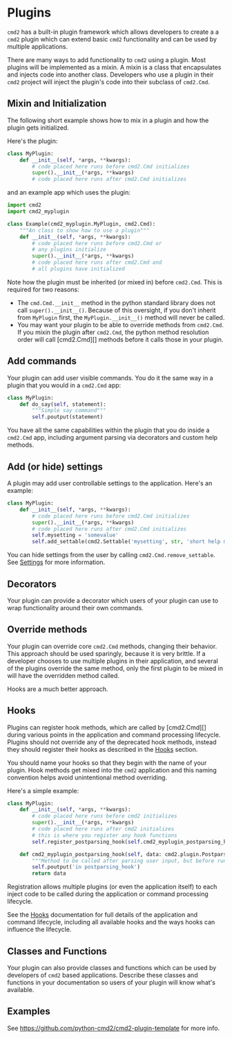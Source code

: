 # Plugins

`cmd2` has a built-in plugin framework which allows developers to create a a `cmd2` plugin which can extend basic `cmd2` functionality and can be used by multiple applications.

There are many ways to add functionality to `cmd2` using a plugin. Most plugins will be implemented as a mixin. A mixin is a class that encapsulates and injects code into another class. Developers who use a plugin in their `cmd2` project will inject the plugin's code into their subclass of `cmd2.Cmd`.

## Mixin and Initialization

The following short example shows how to mix in a plugin and how the plugin gets initialized.

Here's the plugin:

```py
class MyPlugin:
    def __init__(self, *args, **kwargs):
        # code placed here runs before cmd2.Cmd initializes
        super().__init__(*args, **kwargs)
        # code placed here runs after cmd2.Cmd initializes
```

and an example app which uses the plugin:

```py
import cmd2
import cmd2_myplugin

class Example(cmd2_myplugin.MyPlugin, cmd2.Cmd):
    """An class to show how to use a plugin"""
    def __init__(self, *args, **kwargs):
        # code placed here runs before cmd2.Cmd or
        # any plugins initialize
        super().__init__(*args, **kwargs)
        # code placed here runs after cmd2.Cmd and
        # all plugins have initialized
```

Note how the plugin must be inherited (or mixed in) before `cmd2.Cmd`. This is required for two reasons:

-   The `cmd.Cmd.__init__` method in the python standard library does not call `super().__init__()`. Because of this oversight, if you don't inherit from `MyPlugin` first, the `MyPlugin.__init__()` method will never be called.
-   You may want your plugin to be able to override methods from `cmd2.Cmd`. If you mixin the plugin after `cmd2.Cmd`, the python method resolution order will call [cmd2.Cmd][] methods before it calls those in your plugin.

## Add commands

Your plugin can add user visible commands. You do it the same way in a plugin that you would in a `cmd2.Cmd` app:

```py
class MyPlugin:
    def do_say(self, statement):
        """Simple say command"""
        self.poutput(statement)
```

You have all the same capabilities within the plugin that you do inside a `cmd2.Cmd` app, including argument parsing via decorators and custom help methods.

## Add (or hide) settings

A plugin may add user controllable settings to the application. Here's an example:

```py
class MyPlugin:
    def __init__(self, *args, **kwargs):
        # code placed here runs before cmd2.Cmd initializes
        super().__init__(*args, **kwargs)
        # code placed here runs after cmd2.Cmd initializes
        self.mysetting = 'somevalue'
        self.add_settable(cmd2.Settable('mysetting', str, 'short help message for mysetting', self))
```

You can hide settings from the user by calling `cmd2.Cmd.remove_settable`. See [Settings](./settings.md) for more information.

## Decorators

Your plugin can provide a decorator which users of your plugin can use to wrap functionality around their own commands.

## Override methods

Your plugin can override core `cmd2.Cmd` methods, changing their behavior. This approach should be used sparingly, because it is very brittle. If a developer chooses to use multiple plugins in their application, and several of the plugins override the same method, only the first plugin to be mixed in will have the overridden method called.

Hooks are a much better approach.

## Hooks

Plugins can register hook methods, which are called by [cmd2.Cmd][] during various points in the application and command processing lifecycle. Plugins should not override any of the deprecated hook methods, instead they should register their hooks as described in the [Hooks](./hooks.md) section.

You should name your hooks so that they begin with the name of your plugin. Hook methods get mixed into the `cmd2` application and this naming convention helps avoid unintentional method overriding.

Here's a simple example:

```py
class MyPlugin:
    def __init__(self, *args, **kwargs):
        # code placed here runs before cmd2 initializes
        super().__init__(*args, **kwargs)
        # code placed here runs after cmd2 initializes
        # this is where you register any hook functions
        self.register_postparsing_hook(self.cmd2_myplugin_postparsing_hook)

    def cmd2_myplugin_postparsing_hook(self, data: cmd2.plugin.PostparsingData) -> cmd2.plugin.PostparsingData:
        """Method to be called after parsing user input, but before running the command"""
        self.poutput('in postparsing_hook')
        return data
```

Registration allows multiple plugins (or even the application itself) to each inject code to be called during the application or command processing lifecycle.

See the [Hooks](./hooks.md) documentation for full details of the application and command lifecycle, including all available hooks and the ways hooks can influence the lifecycle.

## Classes and Functions

Your plugin can also provide classes and functions which can be used by developers of `cmd2` based applications. Describe these classes and functions in your documentation so users of your plugin will know what's available.

## Examples

See <https://github.com/python-cmd2/cmd2-plugin-template> for more info.
